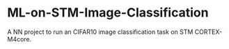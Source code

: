 # ML-on-STM-Image-Classification
A NN project to run an CIFAR10 image classification task on STM CORTEX-M4core.
